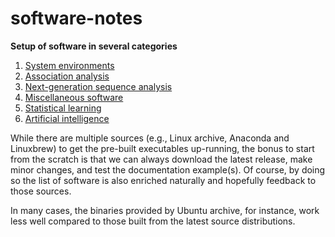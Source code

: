 # software-notes

**Setup of software in several categories**

1. [System environments](envirs)
2. [Association analysis](AA.md)
3. [Next-generation sequence analysis](NGS.md)
4. [Miscellaneous software](misc.md)
5. [Statistical learning](SL.md)
6. [Artificial intelligence](AI.md)

While there are multiple sources (e.g., Linux archive, Anaconda and Linuxbrew) to get the pre-built executables up-running, the bonus to start from the scratch is that we 
can always download the latest release, make minor changes, and test the documentation example(s). Of course, by doing so the list of software is also enriched naturally 
and hopefully feedback to those sources.

In many cases, the binaries provided by Ubuntu archive, for instance, work less well compared to those built from the latest source distributions.

